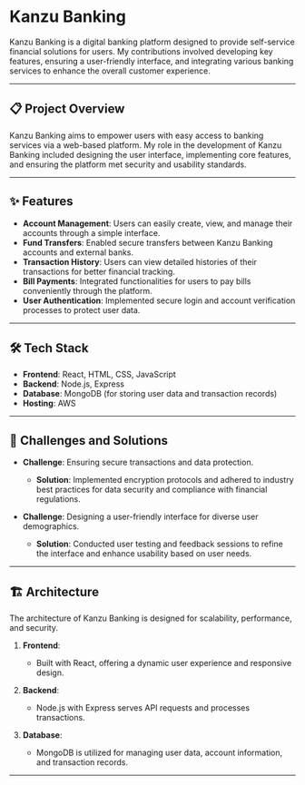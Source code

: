 # Kanzu Banking

Kanzu Banking is a digital banking platform designed to provide self-service financial solutions for users. My contributions involved developing key features, ensuring a user-friendly interface, and integrating various banking services to enhance the overall customer experience.

---

## 📋 Project Overview

Kanzu Banking aims to empower users with easy access to banking services via a web-based platform. My role in the development of Kanzu Banking included designing the user interface, implementing core features, and ensuring the platform met security and usability standards.

---

## ✨ Features

- **Account Management**: Users can easily create, view, and manage their accounts through a simple interface.
- **Fund Transfers**: Enabled secure transfers between Kanzu Banking accounts and external banks.
- **Transaction History**: Users can view detailed histories of their transactions for better financial tracking.
- **Bill Payments**: Integrated functionalities for users to pay bills conveniently through the platform.
- **User Authentication**: Implemented secure login and account verification processes to protect user data.

---

## 🛠️ Tech Stack

- **Frontend**: React, HTML, CSS, JavaScript
- **Backend**: Node.js, Express
- **Database**: MongoDB (for storing user data and transaction records)
- **Hosting**: AWS

---

## 🚧 Challenges and Solutions

- **Challenge**: Ensuring secure transactions and data protection.
  - **Solution**: Implemented encryption protocols and adhered to industry best practices for data security and compliance with financial regulations.

- **Challenge**: Designing a user-friendly interface for diverse user demographics.
  - **Solution**: Conducted user testing and feedback sessions to refine the interface and enhance usability based on user needs.

---

## 🏗️ Architecture

The architecture of Kanzu Banking is designed for scalability, performance, and security.

1. **Frontend**:
   - Built with React, offering a dynamic user experience and responsive design.

2. **Backend**:
   - Node.js with Express serves API requests and processes transactions.

3. **Database**:
   - MongoDB is utilized for managing user data, account information, and transaction records.

---

<!-- Explore the Kanzu Banking APP: 

**[Google Play](https://play.google.com/store/apps/details?id=com.mtnuganda.mtnpulse)** -->


<!-- 1. **[Interactive Web Demo (Hosted on Heroku)](https://your-heroku-app-link.com)** - A full-featured web version of the MTN Pulse App where you can explore features like data bundle purchases, promotional content, and in-app notifications.
   
2. **[Static Demo (GitHub Pages)](https://trishkedi.github.io/mtn-pulse-demo)** - A frontend-only version with mock data for a secure yet realistic experience.

3. **[Figma Prototype](https://www.figma.com/proto/your-prototype-link)** - Click through the app screens to explore the UI and see how the app flows from feature to feature.

4. **[Mobile APK Download](https://your-firebase-link.com)** - Test the app directly on your Android device (Demo version with limited features).

> **Note**: The demo versions use mocked data to simulate a real user experience without affecting live systems or user data. -->

<!-- > 